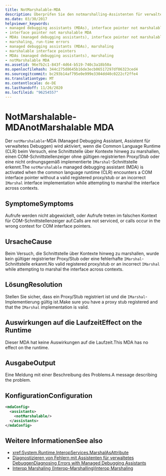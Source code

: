 ```yaml
---
title: NotMarshalable-MDA
description: Überprüfen Sie den notmarshalling-Assistenten für verwaltetes Debuggen, der aktiviert werden kann, wenn Aufrufe nicht gewartet werden oder im falschen Kontext für COM-Schnittstellen Zeiger auftreten.
ms.date: 03/30/2017
helpviewer_keywords:
- managed debugging assistants (MDAs), interface pointer not marshalable
- interface pointer not marshalable MDA
- MDAs (managed debugging assistants), interface pointer not marshalable
- marshaling, run-time errors
- managed debugging assistants (MDAs), marshaling
- marshalable interface pointers
- MDAs (managed debugging assistants), marshaling
- notMarshalable MDA
ms.assetid: 96e7b2c1-843f-4d64-b519-740c3a18b50a
ms.openlocfilehash: 344c275d8645b16de3ecb06517297df06323ced4
ms.sourcegitcommit: bc293b14af795e0e999e3304dd40c0222cf2ffe4
ms.translationtype: MT
ms.contentlocale: de-DE
ms.lasthandoff: 11/26/2020
ms.locfileid: "96254557"
---
```

# <a name="notmarshalable-mda"></a><span data-ttu-id="e78ad-103">NotMarshalable-MDA</span><span class="sxs-lookup"><span data-stu-id="e78ad-103">notMarshalable MDA</span></span>

<span data-ttu-id="e78ad-104">Der `notMarshalable`-MDA (Managed Debugging Assistant, Assistent für verwaltetes Debuggen) wird aktiviert, wenn die Common Language Runtime (CLR) beim Versuch, eine Schnittstelle über Kontexte hinweg zu marshallen, einen COM-Schnittstellenzeiger ohne gültigen registrierten Proxy/Stub oder eine nicht ordnungsgemäß implementierte `IMarshal`-Schnittstelle erkennt.</span><span class="sxs-lookup"><span data-stu-id="e78ad-104">The `notMarshalable` managed debugging assistant (MDA) is activated when the common language runtime (CLR) encounters a COM interface pointer without a valid registered proxy/stub or an incorrect `IMarshal` interface implementation while attempting to marshal the interface across contexts.</span></span>  
  
## <a name="symptoms"></a><span data-ttu-id="e78ad-105">Symptome</span><span class="sxs-lookup"><span data-stu-id="e78ad-105">Symptoms</span></span>  

 <span data-ttu-id="e78ad-106">Aufrufe werden nicht abgewickelt, oder Aufrufe treten im falschen Kontext für COM-Schnittstellenzeiger auf.</span><span class="sxs-lookup"><span data-stu-id="e78ad-106">Calls are not serviced, or calls occur in the wrong context for COM interface pointers.</span></span>  
  
## <a name="cause"></a><span data-ttu-id="e78ad-107">Ursache</span><span class="sxs-lookup"><span data-stu-id="e78ad-107">Cause</span></span>  

 <span data-ttu-id="e78ad-108">Beim Versuch, die Schnittstelle über Kontexte hinweg zu marshallen, wurde kein gültiger registrierter Proxy/Stub oder eine fehlerhafte `IMarshal`-Schnittstelle erkannt.</span><span class="sxs-lookup"><span data-stu-id="e78ad-108">No valid registered proxy/stub or an incorrect `IMarshal` while attempting to marshal the interface across contexts.</span></span>  
  
## <a name="resolution"></a><span data-ttu-id="e78ad-109">Lösung</span><span class="sxs-lookup"><span data-stu-id="e78ad-109">Resolution</span></span>  

 <span data-ttu-id="e78ad-110">Stellen Sie sicher, dass ein Proxy/Stub registriert ist und die `IMarshal`-Implementierung gültig ist.</span><span class="sxs-lookup"><span data-stu-id="e78ad-110">Make sure you have a proxy stub registered and that the `IMarshal` implementation is valid.</span></span>  
  
## <a name="effect-on-the-runtime"></a><span data-ttu-id="e78ad-111">Auswirkungen auf die Laufzeit</span><span class="sxs-lookup"><span data-stu-id="e78ad-111">Effect on the Runtime</span></span>  

 <span data-ttu-id="e78ad-112">Dieser MDA hat keine Auswirkungen auf die Laufzeit.</span><span class="sxs-lookup"><span data-stu-id="e78ad-112">This MDA has no effect on the runtime.</span></span>  
  
## <a name="output"></a><span data-ttu-id="e78ad-113">Ausgabe</span><span class="sxs-lookup"><span data-stu-id="e78ad-113">Output</span></span>  

 <span data-ttu-id="e78ad-114">Eine Meldung mit einer Beschreibung des Problems.</span><span class="sxs-lookup"><span data-stu-id="e78ad-114">A message describing the problem.</span></span>  
  
## <a name="configuration"></a><span data-ttu-id="e78ad-115">Konfiguration</span><span class="sxs-lookup"><span data-stu-id="e78ad-115">Configuration</span></span>  
  
```xml  
<mdaConfig>  
  <assistants>  
    <notMarshalable/>  
  </assistants>  
</mdaConfig>  
```  
  
## <a name="see-also"></a><span data-ttu-id="e78ad-116">Weitere Informationen</span><span class="sxs-lookup"><span data-stu-id="e78ad-116">See also</span></span>

- <xref:System.Runtime.InteropServices.MarshalAsAttribute>
- [<span data-ttu-id="e78ad-117">Diagnostizieren von Fehlern mit Assistenten für verwaltetes Debuggen</span><span class="sxs-lookup"><span data-stu-id="e78ad-117">Diagnosing Errors with Managed Debugging Assistants</span></span>](diagnosing-errors-with-managed-debugging-assistants.md)
- [<span data-ttu-id="e78ad-118">Interop Marshaling (Interop-Marshalling)</span><span class="sxs-lookup"><span data-stu-id="e78ad-118">Interop Marshaling</span></span>](../interop/interop-marshaling.md)
